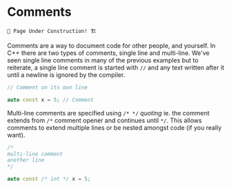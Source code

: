 # Comments

```admonish warning
🚧 Page Under Construction! 🏗️
```

Comments are a way to document code for other people, and yourself. In C++ there are two
types of comments, single line and multi-line. We've seen single line comments in many of
the previous examples but to reiterate, a single line comment is started with `//` and
any text written after it until a newline is ignored by the compiler.

```cpp
// Comment on its own line

auto const x = 5; // Comment
```

Multi-line comments are specified using `/* */` *quoting* ie. the comment extends from
`/*` comment opener and continues until `*/`. This allows comments to extend multiple
lines or be nested amongst code (if you really want).

```cpp
/*
multi-line comment
another line
*/

auto const /* int */ x = 5;
```

